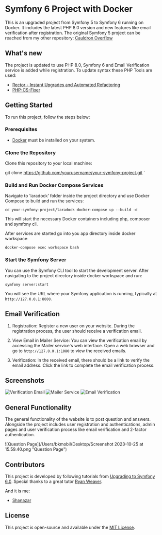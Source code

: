 # Symfony 6 Project with Docker

This is an upgraded project from Symfony 5 to Symfony 6 running on Docker. It includes the latest PHP 8.0 version and
new features like email verification after registration.
The original Symfony 5 project can be reached from my other
repository: [Cauldron Overflow](https://github.com/Shanazar2020/cauldron_overflow)

## What's new

The project is updated to use PHP 8.0, Symfony 6 and Email Verification service is added while registration.
To update syntax these PHP Tools are used:

- [Rector - Instant Upgrades and Automated Refactoring](https://github.com/rectorphp/rector#rector---instant-upgrades-and-automated-refactoring)
- [PHP-CS-Fixer](https://github.com/PHP-CS-Fixer/PHP-CS-Fixer)

## Getting Started

To run this project, follow the steps below:

### Prerequisites

- [Docker](https://www.docker.com/get-started) must be installed on your system.

### Clone the Repository

Clone this repository to your local machine:

git clone https://github.com/yourusername/your-symfony-project.git `

### Build and Run Docker Compose Services

Navigate to 'laradock' folder inside the project directory and use Docker Compose to build and run the services:

`cd your-symfony-project/laradock
docker-compose up --build -d`

This will start the necessary Docker containers including php, composer and symfony cli.

After services are started go into you app directory inside docker workspace:

`docker-compose exec workspace bash`

### Start the Symfony Server

You can use the Symfony CLI tool to start the development server. After navigating to the project directory inside
docker workspace and run:

`symfony server:start`

You will see the URL where your Symfony application is running, typically at `http://127.0.0.1:8000`.


Email Verification
------------------

1. Registration: Register a new user on your website. During the registration process, the user should receive a
   verification email.

2. View Email in Mailer Service: You can view the verification email by accessing the Mailer service's web interface.
   Open a web browser and go to `http://127.0.0.1:1080` to view the received emails.

3. Verification: In the received email, there should be a link to verify the email address. Click the link to complete
   the email verification process.

Screenshots
-----------

<img src="/Users/bkmobil/Desktop/Screenshot 2023-10-25 at 15.57.51.png" alt="Verification Email" title="Email Verification">
<img src="/Users/bkmobil/Desktop/Screenshot 2023-10-25 at 15.58.13.png" alt="Mailer Service" title="Mailer Service">
<img src="/Users/bkmobil/Desktop/Screenshot 2023-10-25 at 15.58.41.png" alt="Email Verification" title="Email Verification">


General Functionality
---------------------

The general functionality of the website is to post question and answers. Alongside the project includes user
registration and authentications, admin pages and user verification process like email verification and 2-factor
authentication.

![Question Page](/Users/bkmobil/Desktop/Screenshot 2023-10-25 at 15.59.40.png "Question Page")


Contributors
------------
This project is developed by following tutorials
from [Upgrading to Symfony 6.0](https://symfonycasts.com/screencast/symfony6-upgrade/upgrade-symfony6).
Special thanks to a great tutor [Ryan Weaver](https://github.com/weaverryan).

And it is me:

- [Shanazar](https://github.com/Shanazar2020)

License
-------

This project is open-source and available under the [MIT License](https://www.mit.edu/~amini/LICENSE.md).
